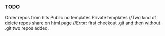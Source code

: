 ### TODO

Order repos from hits
Public no templates
Private templates
//Two kind of delete repos
share on html page
//Error: first checkout .git and then without .git two repos added.
